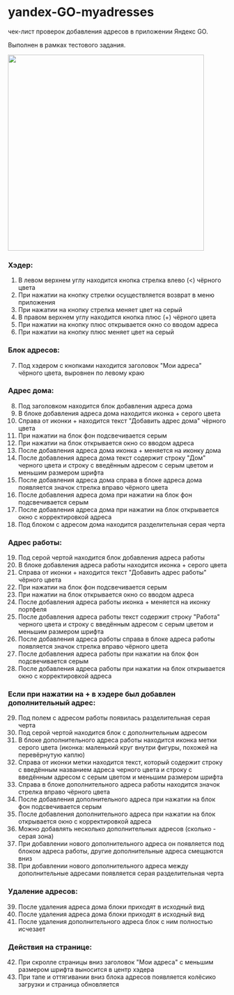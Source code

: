 # yandex-GO-myadresses
чек-лист проверок добавления адресов в приложении Яндекс GO.

Выполнен в рамках тестового задания.

<img src="https://sun9-43.userapi.com/impg/rxvklQrgxMkEnM0R0RyrPFUbyaqh8NvTWl8Kjw/Js89AJupwXQ.jpg?size=828x1792&quality=95&sign=4ce3ada4f98c5e75bdc1bf74d6ca3768&type=album" height="450">

### Хэдер:
1. В левом верхнем углу находится кнопка стрелка влево (<) чёрного цвета
2. При нажатии на кнопку стрелки осуществляется возврат в меню приложения
3. При нажатии на кнопку стрелка меняет цвет на серый
4. В правом верхнем углу находится кнопка плюс (+) чёрного цвета
5. При нажатии на кнопку плюс открывается окно со вводом адреса
6. При нажатии на кнопку плюс меняет цвет на серый

### Блок адресов:
7. Под хэдером с кнопками находится заголовок "Мои адреса" чёрного цвета, выровнен по левому краю

### Адрес дома:
8. Под заголовком находится блок добавления адреса дома
9. В блоке добавления адреса дома находится иконка + серого цвета
10. Справа от иконки + находится текст "Добавить адрес дома" чёрного цвета
11. При нажатии на блок фон подсвечивается серым
12. При нажатии на блок открывается окно со вводом адреса
13. После добавления адреса дома иконка + меняется на иконку дома
14. После добавления адреса дома текст содержит строку "Дом" черного цвета и строку с введённым адресом с серым цветом и меньшим размером шрифта 
15. После добавления адреса дома справа в блоке адреса дома появляется значок стрелка вправо чёрного цвета
16. После добавления адреса дома при нажатии на блок фон подсвечивается серым
17. После добавления адреса дома при нажатии на блок открывается окно с корректировкой адреса
18. Под блоком с адресом дома находится разделительная серая черта

### Адрес работы:
19. Под серой чертой находится блок добавления адреса работы
20. В блоке добавления адреса работы находится иконка + серого цвета
21. Справа от иконки + находится текст "Добавить адрес работы" чёрного цвета
22. При нажатии на блок фон подсвечивается серым
23. При нажатии на блок открывается окно со вводом адреса
24. После добавления адреса работы иконка + меняется на иконку портфеля
25. После добавления адреса работы текст содержит строку "Работа" черного цвета и строку с введённым адресом с серым цветом и меньшим размером шрифта 
26. После добавления адреса работы справа в блоке адреса работы появляется значок стрелка вправо чёрного цвета
27. После добавления адреса работы при нажатии на блок фон подсвечивается серым
28. После добавления адреса работы при нажатии на блок открывается окно с корректировкой адреса

### Если при нажатии на + в хэдере был добавлен дополнительный адрес:
29. Под полем с адресом работы появилась разделительная серая черта
30. Под серой чертой находится блок с дополнительным адресом
31. В блоке дополнительного адреса работы находится иконка метки серого цвета (иконка: маленький круг внутри фигуры, похожей на перевёрнутую каплю)
32. Справа от иконки метки находится текст, который содержит строку с введённым названием адреса черного цвета и строку с введённым адресом с серым цветом и меньшим размером шрифта 
33. Справа в блоке дополнительного адреса работы находится значок стрелка вправо чёрного цвета
34. После добавления дополнительного адреса при нажатии на блок фон подсвечивается серым
35. После добавления дополнительного адреса при нажатии на блок открывается окно с корректировкой адреса
36. Можно добавлять несколько дополнительных адресов (сколько - серая зона)
37. При добавлении нового дополнительного адреса он появляется под блоком адреса работы, другие дополнительные адреса смещаются вниз
38. При добавлении нового дополнительного адреса между дополнительные адресами появляется серая разделительная черта

### Удаление адресов: 
39. После удаления адреса дома блоки приходят в исходный вид
40. После удаления адреса дома блоки приходят в исходный вид
41. После удаления дополнительного адреса блок с ним полностью исчезает

### Действия на странице:
42. При скролле страницы вниз заголовок "Мои адреса" с меньшим размером шрифта выносится в центр хэдера 
43. При тапе и оттягивании вниз блока адресов появляется колёсико загрузки и страница обновляется
